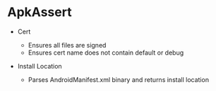 # ApkAssert

- Cert
  - Ensures all files are signed
  - Ensures cert name does not contain default or debug

- Install Location
  - Parses AndroidManifest.xml binary and returns install location